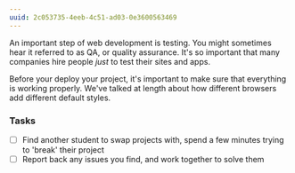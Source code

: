 ```yaml
---
uuid: 2c053735-4eeb-4c51-ad03-0e3600563469
---
```


An important step of web development is testing. You might sometimes hear it referred to as QA, or quality assurance.
It's so important that many companies hire people *just* to test their sites and apps.

Before your deploy your project, it's important to make sure that everything is working properly.
We've talked at length about how different browsers add different default styles.


<!-- Add notes and instructions about QA -->

### Tasks

- [ ] Find another student to swap projects with, spend a few minutes trying to 'break' their project
- [ ] Report back any issues you find, and work together to solve them
